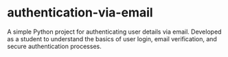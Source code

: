 # authentication-via-email
A simple Python project for authenticating user details via email. Developed as a student to understand the basics of user login, email verification, and secure authentication processes.

